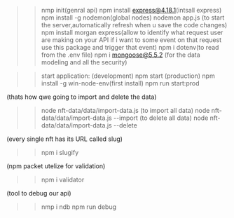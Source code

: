 >>nmp init(genral api)
>>npm install express@4.18.1(intsall express)
>>npm install -g nodemon(global nodes)
>>nodemon app.js (to start the server,automatically refresh when u save the code changes)
>>npm install morgan express(allow to identify what request user are making on your API if i want to some event on that request use this package and trigger that event)
>>npm i dotenv(to read from the .env file)
>>npm i mongoose@5.5.2 (for the data modeling and all the security)


>>start application:
(development)
npm start
(production)
npm install -g win-node-env(first install)
npm run start:prod

(thats how qwe going to import and delete the data)
>>node nft-data/data/import-data.js
(to import all data)
>>node nft-data/data/import-data.js --import
(to delete all data)
>>node nft-data/data/import-data.js --delete

(every single nft has its URL called slug)
>>npm i slugify

(npm packet utelize for validation)
>>npm i validator



(tool to debug our api)
>>nmp i ndb
>>npm run debug